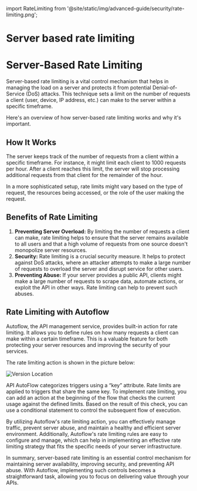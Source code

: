 import RateLimiting from '@site/static/img/advanced-guide/security/rate-limiting.png';

# Server based rate limiting

# Server-Based Rate Limiting

Server-based rate limiting is a vital control mechanism that helps in managing the load on a server and protects it from potential Denial-of-Service (DoS) attacks. This technique sets a limit on the number of requests a client (user, device, IP address, etc.) can make to the server within a specific timeframe.

Here's an overview of how server-based rate limiting works and why it's important.

## How It Works

The server keeps track of the number of requests from a client within a specific timeframe. For instance, it might limit each client to 1000 requests per hour. After a client reaches this limit, the server will stop processing additional requests from that client for the remainder of the hour.

In a more sophisticated setup, rate limits might vary based on the type of request, the resources being accessed, or the role of the user making the request.

## Benefits of Rate Limiting

1. **Preventing Server Overload:** By limiting the number of requests a client can make, rate limiting helps to ensure that the server remains available to all users and that a high volume of requests from one source doesn't monopolize server resources.
2. **Security:** Rate limiting is a crucial security measure. It helps to protect against DoS attacks, where an attacker attempts to make a large number of requests to overload the server and disrupt service for other users.
3. **Preventing Abuse:** If your server provides a public API, clients might make a large number of requests to scrape data, automate actions, or exploit the API in other ways. Rate limiting can help to prevent such abuses.

## Rate Limiting with Autoflow

Autoflow, the API management service, provides built-in action for rate limiting. It allows you to define rules on how many requests a client can make within a certain timeframe. This is a valuable feature for both protecting your server resources and improving the security of your services.

The rate limiting action is shown in the picture below:

<!-- ![rate-limiting](rate-limiting.png) -->

<img src={RateLimiting} alt="Version Location" />

API AutoFlow categorizes triggers using a “key” attribute. Rate limits are applied to triggers that share the same key. To implement rate limiting, you can add an action at the beginning of the flow that checks the current usage against the defined limits. Based on the result of this check, you can use a conditional statement to control the subsequent flow of execution.

By utilizing Autoflow's rate limiting action, you can effectively manage traffic, prevent server abuse, and maintain a healthy and efficient server environment. Additionally, Autoflow's rate limiting rules are easy to configure and manage, which can help in implementing an effective rate limiting strategy that fits the specific needs of your server infrastructure.

In summary, server-based rate limiting is an essential control mechanism for maintaining server availability, improving security, and preventing API abuse. With Autoflow, implementing such controls becomes a straightforward task, allowing you to focus on delivering value through your APIs.

